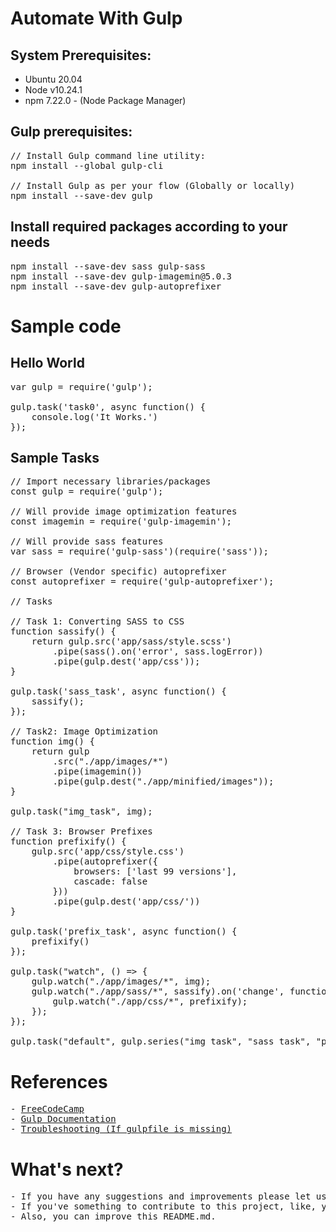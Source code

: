 # Automate With Gulp

## System Prerequisites:
- Ubuntu 20.04
- Node v10.24.1
- npm 7.22.0 - (Node Package Manager)

## Gulp prerequisites:
<pre>
// Install Gulp command line utility:
npm install --global gulp-cli

// Install Gulp as per your flow (Globally or locally)
npm install --save-dev gulp
</pre>

## Install required packages according to your needs
<pre>
npm install --save-dev sass gulp-sass
npm install --save-dev gulp-imagemin@5.0.3
npm install --save-dev gulp-autoprefixer
</pre>

# Sample code
## Hello World
<pre>
var gulp = require('gulp');

gulp.task('task0', async function() {
    console.log('It Works.')
});
</pre>

## Sample Tasks
<pre>
// Import necessary libraries/packages
const gulp = require('gulp');

// Will provide image optimization features
const imagemin = require('gulp-imagemin');

// Will provide sass features
var sass = require('gulp-sass')(require('sass'));

// Browser (Vendor specific) autoprefixer
const autoprefixer = require('gulp-autoprefixer');

// Tasks

// Task 1: Converting SASS to CSS
function sassify() {
    return gulp.src('app/sass/style.scss')
        .pipe(sass().on('error', sass.logError))
        .pipe(gulp.dest('app/css'));
}

gulp.task('sass_task', async function() {
    sassify();
});

// Task2: Image Optimization
function img() {
    return gulp
        .src("./app/images/*")
        .pipe(imagemin())
        .pipe(gulp.dest("./app/minified/images"));
}

gulp.task("img_task", img);

// Task 3: Browser Prefixes
function prefixify() {
    gulp.src('app/css/style.css')
        .pipe(autoprefixer({
            browsers: ['last 99 versions'],
            cascade: false
        }))
        .pipe(gulp.dest('app/css/'))
}

gulp.task('prefix_task', async function() {
    prefixify()
});

gulp.task("watch", () => {
    gulp.watch("./app/images/*", img);
    gulp.watch("./app/sass/*", sassify).on('change', function() {
        gulp.watch("./app/css/*", prefixify);
    });
});

gulp.task("default", gulp.series("img_task", "sass_task", "prefix_task", "watch"));
</pre>
# References
<pre>
- <a href="https://www.freecodecamp.org/news/how-to-minify-images-with-gulp-gulp-imagemin-and-boost-your-sites-performance-6c226046e08e/">FreeCodeCamp</a>
- <a href="https://gulpjs.com/docs/en/getting-started/quick-start">Gulp Documentation</a>
- <a href="https://stackoverflow.com/questions/37651084/gulp-watch-no-gulpfile-found">Troubleshooting (If gulpfile is missing)</a>
</pre>

# What's next?
<pre>
- If you have any suggestions and improvements please let us know.
- If you've something to contribute to this project, like, you can add more tasks, or ideas - you might be working on, etc. Just raise a PR.
- Also, you can improve this README.md.
</pre>